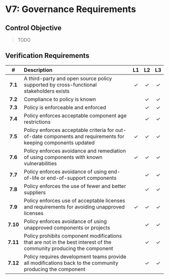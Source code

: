 # V7: Governance Requirements

## Control Objective

> TODO

<div style="page-break-after: always;"> 
</div>

## Verification Requirements

| # | Description | L1 | L2 | L3 |
| :---: | :--- | :---: | :---: | :---: |
| **7.1** | A third-party and open source policy supported by cross-functional stakeholders exists | ✓ | ✓ | ✓ |
| **7.2** | Compliance to policy is known | | ✓ | ✓ |
| **7.3** | Policy is enforceable and enforced | | ✓ | ✓ |
| **7.4** | Policy enforces acceptable component age restrictions | | ✓ | ✓ |
| **7.5** | Policy enforces acceptable criteria for out-of-date components and requirements for keeping components updated | ✓ | ✓ | ✓ |
| **7.6** | Policy enforces avoidance and remediation of using components with known vulnerabilities | ✓ | ✓ | ✓ |
| **7.7** | Policy enforces avoidance of using end-of-life or end-of-support components | | ✓ | ✓ |
| **7.8** | Policy enforces the use of fewer and better suppliers | | ✓ | ✓ |
| **7.9** | Policy enforces use of acceptable licenses and requirements for avoiding unapproved licenses | ✓ | ✓ | ✓ |
| **7.10** | Policy enforces avoidance of using unapproved components or projects | | ✓ | ✓ |
| **7.11** | Policy prohibits component modifications that are not in the best interest of the community producing the component | | ✓ | ✓ |
| **7.12** | Policy requires development teams provide all modifications back to the community producing the component | | ✓ | ✓ |
